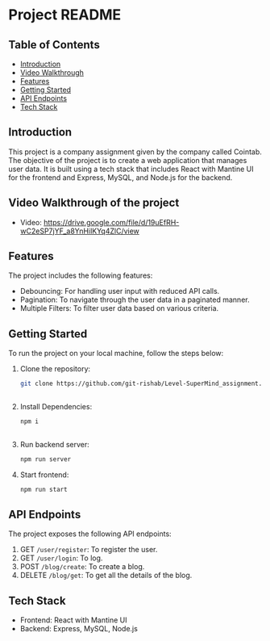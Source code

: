 # Project README

## Table of Contents
- [Introduction](#introduction)
- [Video Walkthrough](#video-walkthrough-of-the-project)
- [Features](#features)
- [Getting Started](#getting-started)
- [API Endpoints](#api-endpoints)
- [Tech Stack](#tech-stack)

## Introduction
This project is a company assignment given by the company called Cointab. The objective of the project is to create a web application that manages user data. It is built using a tech stack that includes React with Mantine UI for the frontend and Express, MySQL, and Node.js for the backend.


## Video Walkthrough of the project
- Video: https://drive.google.com/file/d/19uEfRH-wC2eSP7jYF_a8YnHilKYq4ZlC/view
  
## Features
The project includes the following features:
- Debouncing: For handling user input with reduced API calls.
- Pagination: To navigate through the user data in a paginated manner.
- Multiple Filters: To filter user data based on various criteria.

## Getting Started
To run the project on your local machine, follow the steps below:

1. Clone the repository:

   ```bash
   git clone https://github.com/git-rishab/Level-SuperMind_assignment.git
  
2. Install Dependencies:

   ```bash
   npm i 
  
3. Run backend server:

   ```bash
   npm run server

4. Start frontend:

   ```bash
   npm run start

## API Endpoints
The project exposes the following API endpoints:

1. GET `/user/register`: To register the user.
2. GET `/user/login`: To log.
3. POST `/blog/create`: To create a blog.
4. DELETE `/blog/get`: To get all the details of the blog.


## Tech Stack
- Frontend: React with Mantine UI
- Backend: Express, MySQL, Node.js

